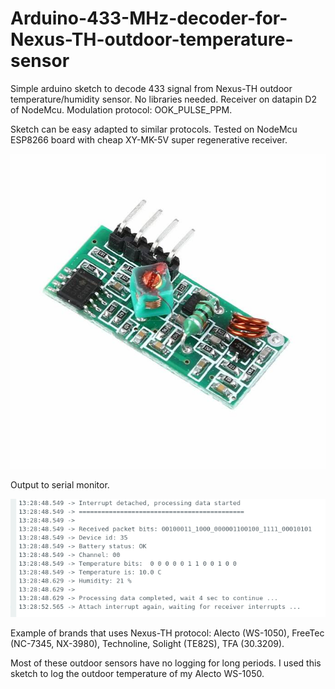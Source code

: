 # Arduino-433-MHz-decoder-for-Nexus-TH-outdoor-temperature-sensor
Simple arduino sketch to decode 433 signal from Nexus-TH outdoor temperature/humidity sensor.
No libraries needed. Receiver on datapin D2 of NodeMcu. Modulation protocol: OOK_PULSE_PPM.

Sketch can be easy adapted to similar protocols.
Tested on NodeMcu ESP8266 board with cheap XY-MK-5V super regenerative receiver.

![Receiver](Images/433_receiver_XY-MK-5V.jpg)

Output to serial monitor.

![Output Serial Monitor](Images/serial_monitor_nexus_decoder.png)

Example of brands that uses Nexus-TH protocol: Alecto (WS-1050), FreeTec (NC-7345, NX-3980), Technoline, Solight (TE82S), TFA (30.3209).

Most of these outdoor sensors have no logging for long periods.
I used this sketch to log the outdoor temperature of my Alecto WS-1050.
